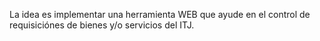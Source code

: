 La idea es implementar una herramienta WEB que ayude en el control de requisiciónes de bienes y/o servicios del ITJ.